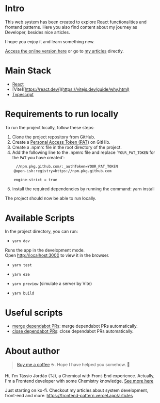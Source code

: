 # Intro

This web system has been created to explore React functionalities and frontend patterns. Here you also find content about my journey as Developer, besides nice articles.

I hope you enjoy it and learn something new.

[Access the online version here](https://frontend-pattern.vercel.app) or go to [my articles](https://frontend-pattern.vercel.app/articles) directly.

# Main Stack

- [React](https://react.dev/)
- [Vite][https://react.dev/](https://vitejs.dev/guide/why.html)
- [Typescript](https://www.typescriptlang.org/)

# Requirements to run locally

To run the project locally, follow these steps:

1. Clone the project repository from GitHub.
2. Create a [Personal Access Token (PAT)](https://docs.github.com/en/authentication/keeping-your-account-and-data-secure/managing-your-personal-access-tokens#personal-access-tokens-classic) on GitHib.
3. Create a .npmrc file in the root directory of the project.
4. Add the following line to the .npmrc file and replace '`YOUR_PAT_TOKEN` for the `PAT` you have created':

```bash
     //npm.pkg.github.com/:_authToken=YOUR_PAT_TOKEN
    @open-ish:registry=https://npm.pkg.github.com

    engine-strict = true
```

5. Install the required dependencies by running the command: yarn install

The project should now be able to run locally.

# Available Scripts

In the project directory, you can run:

- `yarn dev`

Runs the app in the development mode.\
Open [http://localhost:3000](http://localhost:3000) to view it in the browser.

- `yarn test`

- `yarn e2e`

- `yarn preview` (simulate a server by Vite)

- `yarn build`

# Useful scripts

- [merge dependabot PRs](./scripts/merge-dependabot.prs.mjs): merge dependabot PRs automatically.
- [close dependabot PRs](./scripts/close-dependabot-prs.mjs): close dependabot PRs automatically.

# About author

> [Buy me a coffee](https://ko-fi.com/tjordao) ☕. Hope I have helped you somehow. 🤗

Hi, I'm Tássio Jordão (TJ), a Chemical with Front-End experience. Actually, I'm a Frontend developer with some Chemistry knowledge. [See more here](https://frontend-pattern.vercel.app/about)

Just starting on ko-fi. Checkout my articles about system development, front-end and more: https://frontend-pattern.vercel.app/articles
